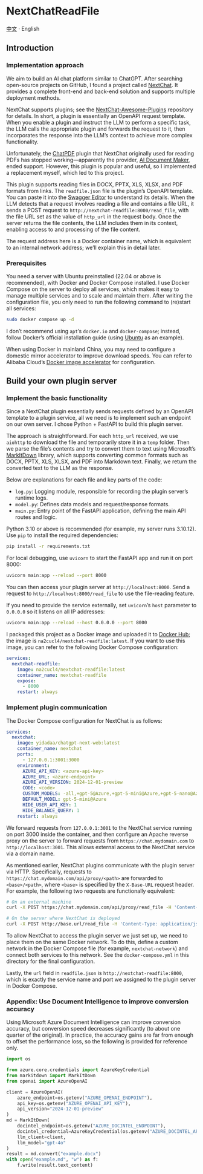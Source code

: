 # NextChatReadFile

[中文](README.md) · English

## Introduction

### Implementation approach

We aim to build an AI chat platform similar to ChatGPT. After searching open-source projects on GitHub, I found a project called [NextChat](https://github.com/ChatGPTNextWeb/NextChat). It provides a complete front-end and back-end solution and supports multiple deployment methods.

NextChat supports plugins; see the [NextChat-Awesome-Plugins](https://github.com/ChatGPTNextWeb/NextChat-Awesome-Plugins) repository for details. In short, a plugin is essentially an OpenAPI request template. When you enable a plugin and instruct the LLM to perform a specific task, the LLM calls the appropriate plugin and forwards the request to it, then incorporates the response into the LLM’s context to achieve more complex functionality.

Unfortunately, the [ChatPDF](https://github.com/ChatGPTNextWeb/NextChat-Awesome-Plugins/tree/main/plugins/chatpdf) plugin that NextChat originally used for reading PDFs has stopped working—apparently the provider, [AI Document Maker](https://gpt.chatpdf.aidocmaker.com/), ended support. However, this plugin is popular and useful, so I implemented a replacement myself, which led to this project.

This plugin supports reading files in DOCX, PPTX, XLS, XLSX, and PDF formats from links. The `readfile.json` file is the plugin’s OpenAPI template. You can paste it into the [Swagger Editor](https://editor.swagger.io/) to understand its details. When the LLM detects that a request involves reading a file and contains a file URL, it sends a POST request to `http://nextchat-readfile:8000/read_file`, with the file URL set as the value of `http_url` in the request body. Once the server returns the file contents, the LLM includes them in its context, enabling access to and processing of the file content.

The request address here is a Docker container name, which is equivalent to an internal network address; we’ll explain this in detail later.

### Prerequisites

You need a server with Ubuntu preinstalled (22.04 or above is recommended), with Docker and Docker Compose installed. I use Docker Compose on the server to deploy all services, which makes it easy to manage multiple services and to scale and maintain them. After writing the configuration file, you only need to run the following command to (re)start all services:

```bash
sudo docker compose up -d
```

I don’t recommend using `apt`’s `docker.io` and `docker-compose`; instead, follow Docker’s official installation guide (using [Ubuntu](https://docs.docker.com/engine/install/ubuntu/) as an example).

When using Docker in mainland China, you may need to configure a domestic mirror accelerator to improve download speeds. You can refer to Alibaba Cloud’s [Docker image accelerator](https://help.aliyun.com/zh/acr/user-guide/accelerate-the-pulls-of-docker-official-images) for configuration.

## Build your own plugin server

### Implement the basic functionality

Since a NextChat plugin essentially sends requests defined by an OpenAPI template to a plugin service, all we need is to implement such an endpoint on our own server. I chose Python + FastAPI to build this plugin server.

The approach is straightforward. For each `http_url` received, we use `aiohttp` to download the file and temporarily store it in a `temp` folder. Then we parse the file’s contents and try to convert them to text using Microsoft’s [MarkItDown](https://github.com/microsoft/markitdown) library, which supports converting common formats such as DOCX, PPTX, XLS, XLSX, and PDF into Markdown text. Finally, we return the converted text to the LLM as the response.

Below are explanations for each file and key parts of the code:

- `log.py`: Logging module, responsible for recording the plugin server’s runtime logs.
- `model.py`: Defines data models and request/response formats.
- `main.py`: Entry point of the FastAPI application, defining the main API routes and logic.

Python 3.10 or above is recommended (for example, my server runs 3.10.12). Use `pip` to install the required dependencies:

```bash
pip install -r requirements.txt
```

For local debugging, use `uvicorn` to start the FastAPI app and run it on port 8000:

```bash
uvicorn main:app --reload --port 8000
```

You can then access your plugin server at `http://localhost:8000`. Send a request to `http://localhost:8000/read_file` to use the file-reading feature.

If you need to provide the service externally, set `uvicorn`’s `host` parameter to `0.0.0.0` so it listens on all IP addresses:

```bash
uvicorn main:app --reload --host 0.0.0.0 --port 8000
```

I packaged this project as a Docker image and uploaded it to [Docker Hub](https://hub.docker.com/repository/docker/na2cucl4/nextchat-readfile/general); the image is `na2cucl4/nextchat-readfile:latest`. If you want to use this image, you can refer to the following Docker Compose configuration:

```yaml
services:
  nextchat-readfile:
    image: na2cucl4/nextchat-readfile:latest
    container_name: nextchat-readfile
    expose:
      - 8000
    restart: always
```

### Implement plugin communication

The Docker Compose configuration for NextChat is as follows:

```yaml
services:
  nextchat:
    image: yidadaa/chatgpt-next-web:latest
    container_name: nextchat
    ports:
      - 127.0.0.1:3001:3000
    environment:
      AZURE_API_KEY: <azure-api-key>
      AZURE_URL: <azure-endpoint>
      AZURE_API_VERSION: 2024-12-01-preview
      CODE: <code>
      CUSTOM_MODELS: -all,+gpt-5@Azure,+gpt-5-mini@Azure,+gpt-5-nano@Azure,+gpt-5-chat@Azure,+gpt-4.1@Azure,+gpt-4.1-mini@Azure,+gpt-4.1-nano@Azure,+gpt-4o@Azure,+gpt-4o-mini@Azure,+o4-mini@Azure,+o3@Azure,+o3-mini@Azure,+o1@Azure,+o1-mini@Azure
      DEFAULT_MODEL: gpt-5-mini@Azure
      HIDE_USER_API_KEY: 1
      HIDE_BALANCE_QUERY: 1
    restart: always
```

We forward requests from `127.0.0.1:3001` to the NextChat service running on port 3000 inside the container, and then configure an Apache reverse proxy on the server to forward requests from `https://chat.mydomain.com` to `http://localhost:3001`. This allows external access to the NextChat service via a domain name.

As mentioned earlier, NextChat plugins communicate with the plugin server via HTTP. Specifically, requests to `https://chat.mydomain.com/api/proxy/<path>` are forwarded to `<base>/<path>`, where `<base>` is specified by the `X-Base-URL` request header. For example, the following two requests are functionally equivalent:

```bash
# On an external machine
curl -X POST https://chat.mydomain.com/api/proxy/read_file -H 'Content-Type: application/json' -H 'X-Base-URL: http://base.url' -d '{"data":"..."}'

# On the server where NextChat is deployed
curl -X POST http://base.url/read_file -H 'Content-Type: application/json' -d '{"data":"..."}'
```

To allow NextChat to access the plugin server we just set up, we need to place them on the same Docker network. To do this, define a custom network in the Docker Compose file (for example, `nextchat-network`) and connect both services to this network. See the `docker-compose.yml` in this directory for the final configuration.

Lastly, the `url` field in `readfile.json` is `http://nextchat-readfile:8000`, which is exactly the service name and port we assigned to the plugin server in Docker Compose.

### Appendix: Use Document Intelligence to improve conversion accuracy

Using Microsoft Azure Document Intelligence can improve conversion accuracy, but conversion speed decreases significantly (to about one quarter of the original). In practice, the accuracy gains are far from enough to offset the performance loss, so the following is provided for reference only.

```py
import os

from azure.core.credentials import AzureKeyCredential
from markitdown import MarkItDown
from openai import AzureOpenAI

client = AzureOpenAI(
    azure_endpoint=os.getenv("AZURE_OPENAI_ENDPOINT"),
    api_key=os.getenv("AZURE_OPENAI_API_KEY"),
    api_version="2024-12-01-preview"
)
md = MarkItDown(
    docintel_endpoint=os.getenv("AZURE_DOCINTEL_ENDPOINT"),
    docintel_credential=AzureKeyCredential(os.getenv("AZURE_DOCINTEL_API_KEY")),
    llm_client=client,
    llm_model="gpt-4o"
)
result = md.convert("example.docx")
with open("example.md", "w") as f:
    f.write(result.text_content)
```
